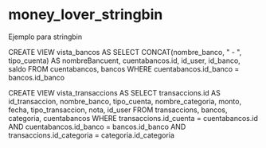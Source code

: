 # money_lover_stringbin
Ejemplo para stringbin

CREATE VIEW vista_bancos AS SELECT CONCAT(nombre_banco, " - ", tipo_cuenta) AS nombreBancuent, cuentabancos.id, id_user, id_banco, saldo
FROM cuentabancos, bancos WHERE cuentabancos.id_banco = bancos.id_banco 


CREATE VIEW vista_transaccions AS SELECT transaccions.id AS id_transaccion, nombre_banco, tipo_cuenta, nombre_categoria, monto, fecha, tipo_transaccion, nota, id_user
FROM transaccions, bancos, categoria, cuentabancos WHERE transaccions.id_cuenta = cuentabancos.id AND cuentabancos.id_banco = bancos.id_banco
AND transaccions.id_categoria = categoria.id_categoria
